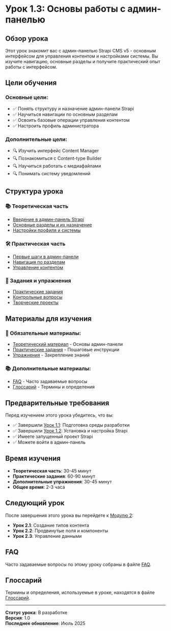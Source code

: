# Урок 1.3: Основы работы с админ-панелью

## Обзор урока

Этот урок знакомит вас с админ-панелью Strapi CMS v5 - основным интерфейсом для управления контентом и настройками системы. Вы изучите навигацию, основные разделы и получите практический опыт работы с интерфейсом.

## Цели обучения

### Основные цели:
- ✅ Понять структуру и назначение админ-панели Strapi
- ✅ Научиться навигации по основным разделам
- ✅ Освоить базовые операции управления контентом
- ✅ Настроить профиль администратора

### Дополнительные цели:
- 🔍 Изучить интерфейс Content Manager
- 🔍 Познакомиться с Content-type Builder
- 🔍 Научиться работать с медиафайлами
- 🔍 Понимать систему уведомлений

## Структура урока

### 📚 Теоретическая часть
- [Введение в админ-панель Strapi](theory.md)
- [Основные разделы и их назначение](theory.md)
- [Настройки профиля и системы](theory.md)

### 🛠️ Практическая часть
- [Первые шаги в админ-панели](practice.md)
- [Навигация по разделам](practice.md)
- [Управление контентом](practice.md)

### 📝 Задания и упражнения
- [Практические задания](exercises.md)
- [Контрольные вопросы](exercises.md)
- [Творческие проекты](exercises.md)

## Материалы для изучения

### 📖 Обязательные материалы:
- [Теоретический материал](theory.md) - Основы админ-панели
- [Практические задания](practice.md) - Пошаговые инструкции
- [Упражнения](exercises.md) - Закрепление знаний

### 📚 Дополнительные материалы:
- [FAQ](faq.md) - Часто задаваемые вопросы
- [Глоссарий](glossary.md) - Термины и определения

## Предварительные требования

Перед изучением этого урока убедитесь, что вы:
- ✅ Завершили [Урок 1.1](../lesson-01-1/README.md): Подготовка среды разработки
- ✅ Завершили [Урок 1.2](../lesson-01-2/README.md): Установка и настройка Strapi
- ✅ Имеете запущенный проект Strapi
- ✅ Можете войти в админ-панель

## Время изучения

- **Теоретическая часть**: 30-45 минут
- **Практические задания**: 60-90 минут
- **Дополнительные упражнения**: 30-45 минут
- **Общее время**: 2-3 часа

## Следующий урок

После завершения этого урока вы перейдете к [Модулю 2](../module-02/README.md):
- **Урок 2.1**: Создание типов контента
- **Урок 2.2**: Продвинутые поля и компоненты  
- **Урок 2.3**: Управление данными

## FAQ

Часто задаваемые вопросы по этому уроку собраны в файле [FAQ](faq.md).

## Глоссарий

Термины и определения, используемые в уроке, находятся в файле [Глоссарий](glossary.md).

---

**Статус урока**: В разработке  
**Версия**: 1.0  
**Последнее обновление**: Июль 2025 
